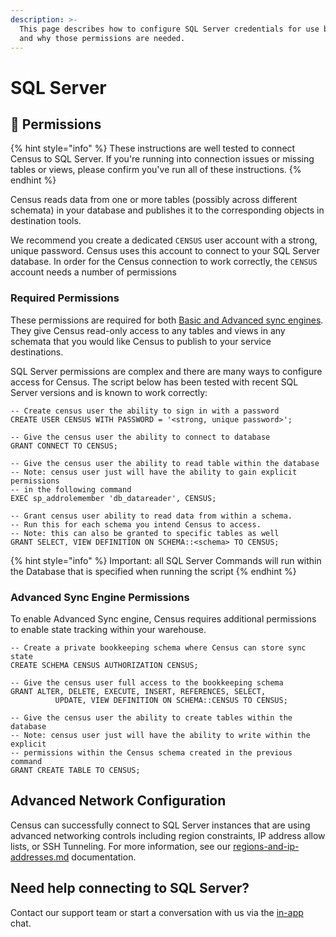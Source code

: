 ```yaml
---
description: >-
  This page describes how to configure SQL Server credentials for use by Census
  and why those permissions are needed.
---
```


# SQL Server

## 🔑 Permissions

{% hint style="info" %}
These instructions are well tested to connect Census to SQL Server. If you're running into connection issues or missing tables or views, please confirm you've run all of these instructions.
{% endhint %}

Census reads data from one or more tables (possibly across different schemata) in your database and publishes it to the corresponding objects in destination tools.

We recommend you create a dedicated `CENSUS` user account with a strong, unique password. Census uses this account to connect to your SQL Server database. In order for the Census connection to work correctly, the `CENSUS` account needs a number of permissions

### Required Permissions

These permissions are required for both [Basic and Advanced sync engines](../overview.md#sync-engines). They give Census read-only access to any tables and views in any schemata that you would like Census to publish to your service destinations.

SQL Server permissions are complex and there are many ways to configure access for Census. The script below has been tested with recent SQL Server versions and is known to work correctly:

```
-- Create census user the ability to sign in with a password
CREATE USER CENSUS WITH PASSWORD = '<strong, unique password>';

-- Give the census user the ability to connect to database
GRANT CONNECT TO CENSUS;

-- Give the census user the ability to read table within the database
-- Note: census user just will have the ability to gain explicit permissions
-- in the following command
EXEC sp_addrolemember 'db_datareader', CENSUS;

-- Grant census user ability to read data from within a schema.
-- Run this for each schema you intend Census to access.
-- Note: this can also be granted to specific tables as well
GRANT SELECT, VIEW DEFINITION ON SCHEMA::<schema> TO CENSUS;
```

{% hint style="info" %}
Important: all SQL Server Commands will run within the Database that is specified when running the script
{% endhint %}

### Advanced Sync Engine Permissions

To enable Advanced Sync engine, Census requires additional permissions to enable state tracking within your warehouse.

```
-- Create a private bookkeeping schema where Census can store sync state
CREATE SCHEMA CENSUS AUTHORIZATION CENSUS;

-- Give the census user full access to the bookkeeping schema
GRANT ALTER, DELETE, EXECUTE, INSERT, REFERENCES, SELECT,
          UPDATE, VIEW DEFINITION ON SCHEMA::CENSUS TO CENSUS;

-- Give the census user the ability to create tables within the database
-- Note: census user just will have the ability to write within the explicit
-- permissions within the Census schema created in the previous command
GRANT CREATE TABLE TO CENSUS;
```

## Advanced Network Configuration

Census can successfully connect to SQL Server instances that are using advanced networking controls including region constraints, IP address allow lists, or SSH Tunneling. For more information, see our [regions-and-ip-addresses.md](../../misc/security-and-privacy/regions-and-ip-addresses.md "mention") documentation.

## Need help connecting to SQL Server?

Contact our support team or start a conversation with us via the [in-app](https://app.getcensus.com) chat.
